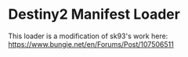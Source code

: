 # Destiny2 Manifest Loader
This loader is a modification of sk93's work here: https://www.bungie.net/en/Forums/Post/107506511
